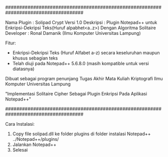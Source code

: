 ####################################################################################
 
 Nama Plugin : Solipad Crypt Versi 1.0
 Deskripsi   : Plugin Notepad++ untuk Enkripsi-Dekripsi Teks(Huruf alpabhet<a..z>)
              Dengan Algoritma Solitaire
 Developer : Ronal Damanik (Ilmu Komputer Universitas Lampung)

 Fitur:
 - Enkripsi-Dekripsi Teks (Huruf Alfabet a-z) secara keseluruhan maupun khusus 
   sebagian teks
 - Telah diuji pada Notepad++ 5.6.8.0 (masih kompatible untuk versi diatasnya)

 Dibuat sebagai program penunjang Tugas Akhir Mata Kuliah Kriptografi
 Ilmu Komputer Universitas Lampung
 
 "Implementasi Solitaire Cipher Sebagai Plugin Enkripsi Pada Aplikasi Notepad++"

####################################################################################

Cara Instalasi:

1. Copy file solipad.dll ke folder plugins di folder instalasi Notepad++
   ../Notepad++/plugins/
2. Jalankan Notepad++
3. Selesai

